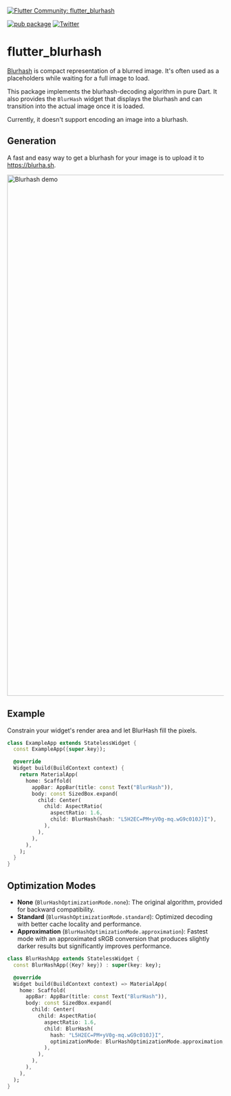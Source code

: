 [![Flutter Community: flutter_blurhash](https://fluttercommunity.dev/_github/header/flutter_blurhash)](https://github.com/fluttercommunity/community)

[![pub package](https://img.shields.io/pub/v/flutter_blurhash.svg)](https://pub.dev/packages/flutter_blurhash)
[![Twitter](https://img.shields.io/twitter/url/https/twitter.com/cloudposse.svg?style=social&label=%20%40BlueAquilae)](https://twitter.com/blueaquilae)

# flutter_blurhash

[Blurhash](https://blurha.sh) is compact representation of a blurred image.
It's often used as a placeholders while waiting for a full image to load.

This package implements the blurhash-decoding algorithm in pure Dart.
It also provides the `BlurHash` widget that displays the blurhash and can transition into the actual image once it is loaded.

Currently, it doesn't support encoding an image into a blurhash.

## Generation

A fast and easy way to get a blurhash for your image is to upload it to https://blurha.sh.

<img width="1211" alt="Blurhash demo" src="https://user-images.githubusercontent.com/1295961/75059847-129d6800-54de-11ea-8832-d19ea58eb7eb.png">

## Example

Constrain your widget's render area and let BlurHash fill the pixels.

```dart
class ExampleApp extends StatelessWidget {
  const ExampleApp({super.key});

  @override
  Widget build(BuildContext context) {
    return MaterialApp(
      home: Scaffold(
        appBar: AppBar(title: const Text("BlurHash")),
        body: const SizedBox.expand(
          child: Center(
            child: AspectRatio(
              aspectRatio: 1.6,
              child: BlurHash(hash: "L5H2EC=PM+yV0g-mq.wG9c010J}I"),
            ),
          ),
        ),
      ),
    );
  }
}
```

## Optimization Modes

- **None** (`BlurHashOptimizationMode.none`): The original algorithm, provided for backward compatibility.
- **Standard** (`BlurHashOptimizationMode.standard`): Optimized decoding with better cache locality and performance.
- **Approximation** (`BlurHashOptimizationMode.approximation`): Fastest mode with an approximated sRGB conversion that produces slightly darker results but significantly improves performance.

```dart
class BlurHashApp extends StatelessWidget {
  const BlurHashApp({Key? key}) : super(key: key);

  @override
  Widget build(BuildContext context) => MaterialApp(
    home: Scaffold(
      appBar: AppBar(title: const Text("BlurHash")),
      body: const SizedBox.expand(
        child: Center(
          child: AspectRatio(
            aspectRatio: 1.6,
            child: BlurHash(
              hash: "L5H2EC=PM+yV0g-mq.wG9c010J}I",
              optimizationMode: BlurHashOptimizationMode.approximation,
            ),
          ),
        ),
      ),
    ),
  );
}
```
